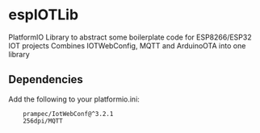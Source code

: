 # espIOTLib
PlatformIO Library to abstract some boilerplate code for ESP8266/ESP32 IOT projects
Combines IOTWebConfig, MQTT and ArduinoOTA into one library

## Dependencies
Add the following to your platformio.ini:
```
    prampec/IotWebConf@^3.2.1
    256dpi/MQTT
```